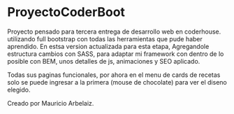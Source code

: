 ﻿# ProyectoCoderBoot
Proyecto pensado para tercera entrega de desarrollo web en coderhouse.
utilizando full bootstrap con todas las herramientas que pude haber aprendido.
En estsa version actualizada para esta etapa, Agregandole estructura cambios con SASS, para adaptar mi framework con dentro de lo posible con BEM, unos detalles de js, animaciones y SEO aplicado.

Todas sus paginas funcionales, por ahora en el menu de cards de recetas solo se puede ingresar a la primera (mouse de chocolate) para ver el diseno elegido. 

Creado por Mauricio Arbelaiz.
